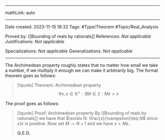 
---

mathLink: auto

---
Date created: 2023-11-15 18:32
Tags: #Type/Theorem  #Topic/Real_Analysis 

Proved by: [[Bounding of reals by rationals]]
References: _Not applicable_
Justifications: _Not applicable_

Specializations: _Not applicable_
Generalizations: _Not applicable_

---  

The Archimedean property roughly states that no matter how small we take a number, if we multiply it enough we can make it arbitrarily big. The formal theorem goes as follows:

> [!quote] Theorem: Archimedean property
> $$\forall x,\varepsilon \in \mathbb R^+:\exists M\in \mathbb Z:M\varepsilon>x$$

The proof goes as follows:

>[!quote] Proof: Archimedean property
>By [[Bounding of reals by rationals]] we have that $\exists N: \frac{x}{\varepsilon}\leq N$ since $x/\varepsilon$ is positive. Now set $M:=N+1$ and we have $x<M\varepsilon$.
>
>**Q.E.D.**


